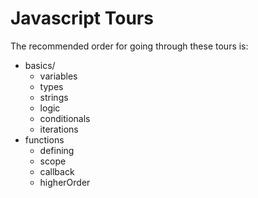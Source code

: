 # Javascript Tours
The recommended order for going through these tours is:
- basics/
  - variables
  - types
  - strings
  - logic
  - conditionals
  - iterations
- functions
  - defining
  - scope
  - callback
  - higherOrder
